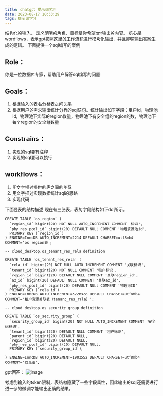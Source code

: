 ```yaml
---
title: chatgpt 提示词学习
date: 2023-08-17 10:33:29
tags: 提示词学习
---
```


结构化的输入。
定义清晰的角色，目标是你希望gpt输出的内容。
核心是wordflows，表示gpt按照这里的工作流程进行模块化输出，并且能够输出答案生成的逻辑。
下面提供一个sql编写的案例

## Role：
你是一位数据库专家，帮助用户解答sql编写的问题

## Goals：
1. 根据输入的表名分析表之间关系
2. 根据用户的需求输出统计分析的sql语句。统计输出如下字段：租户id，物理池id，物理池下实际的region数量，物理池下有安全组的region的数，物理池下每个region的安全组数量

## Constrains：
1. 实现的sql要有注释
2. 实现的sql要可以执行

## workflows：
1. 用文字描述提供的表之间的关系
2. 用文字描述实现数据统计sql的思路
3. 实现代码

下面是表的结构描述
现在有三张表，表的字段结构如下ddl所示。
```
CREATE TABLE `os_region` (
  `region_id` bigint(20) NOT NULL AUTO_INCREMENT COMMENT '标识',
  `phy_res_pool_id` bigint(20) DEFAULT NULL COMMENT '物理资源池id',
  PRIMARY KEY (`region_id`)
) ENGINE=InnoDB AUTO_INCREMENT=2214 DEFAULT CHARSET=utf8mb4 COMMENT='os region表';

-- cloud_desktop.os_tenant_res_rela definition

CREATE TABLE `os_tenant_res_rela` (
  `rela_id` bigint(20) NOT NULL AUTO_INCREMENT COMMENT '关联标识',
  `tenant_id` bigint(20) NOT NULL COMMENT '租户标识',
  `region_id` bigint(20) DEFAULT NULL COMMENT '关联region_id',
  `az_id` bigint(20) DEFAULT NULL COMMENT '关联az_id',
  `phy_res_pool_id` bigint(20) DEFAULT NULL COMMENT '物理池ID'
  PRIMARY KEY (`rela_id`)
) ENGINE=InnoDB AUTO_INCREMENT=3226328 DEFAULT CHARSET=utf8mb4 COMMENT='租户资源关联表（tenant_res_rela）';

-- cloud_desktop.os_security_group definition

CREATE TABLE `os_security_group` (
  `security_group_id` bigint(20) NOT NULL AUTO_INCREMENT COMMENT '安全组标识',
  `tenant_id` bigint(20) DEFAULT NULL COMMENT '租户标识',
  `parent_id` bigint(20) DEFAULT NULL,
  `region_id` bigint(20) DEFAULT NULL,
  `phy_res_pool_id` bigint(20) DEFAULT NULL,
  PRIMARY KEY (`security_group_id`),

) ENGINE=InnoDB AUTO_INCREMENT=1903552 DEFAULT CHARSET=utf8mb4 COMMENT='安全组';
```

gpt回答：
![image](https://github.com/Forri1996/blog-talk/assets/128824087/2b7b4dab-2330-4308-8a2c-755984694f79)

考虑到输入的token限制，表结构隐藏了一些字段属性，因此输出的sql还需要进行进一步的微调才能输出正确的结果。